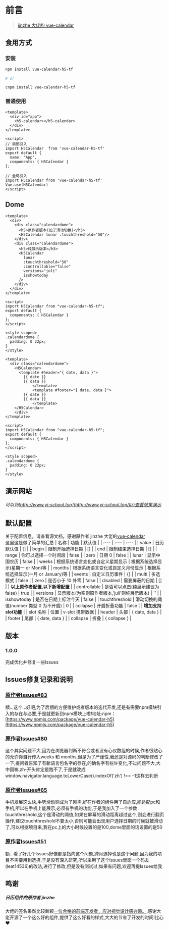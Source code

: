 # 前言

> [jinzhe 大佬的 vue-calendar](https://github.com/jinzhe/vue-calendar)

## 食用方式

### 安装

```bash
npm install vue-calendar-h5-tf

# or

cnpm install vue-calendar-h5-tf
```

### 普通使用

```vue
<template>
  <div id="app">
    <h5-calendar></h5-calendar>
  </div>
</template>

<script>
// 局部引入
import H5Calendar  from 'vue-calendar-h5-tf'
export default {
  name: 'App',
  components: { H5Calendar }
};

// 全局引入
import H5Calendar from 'vue-calendar-h5-tf'
Vue.use(H5Calendar)
</script>
```

## Dome

```vue
<template>
  <div>
    <div class="calendardome">
      <h5>原作者版本(加了滑动切换)</h5>
      <H5Calendar lunar :touchthreshold="50"/>
    </div>
    <div class="calendardome">
      <h5>纯展示版本</h5>
      <H5Calendar
        lunar
        :touchthreshold="50"
        :controllable="false"
        versions="juli"
        isshowtoday
      />
    </div>
  </div>
</template>

<script>
import H5Calendar from "vue-calendar-h5-tf";
export default {
  components: { H5Calendar }
};
</script>

<style scoped>
.calendardome {
  padding: 0 22px;
}
</style>
```



```vue
<template>
  <div class="calendardome">
    <H5Calendar>
      <template #header="{ date, data }">
        {{ date }}
        {{ data }}
			</template>
			<template #footer="{ date, data }">
        {{ date }}
        {{ data }}
			</template>
  	</H5Calendar>
    </div>
</template>

<script>
import H5Calendar from "vue-calendar-h5-tf";
export default {
  components: { H5Calendar }
};
</script>

<style scoped>
.calendardome {
  padding: 0 22px;
}
</style>
```



## 演示网站

###### 可以到[http://www.yi-school.top](http://www.yi-school.top/#/)查看效果演示

## 默认配置

关于配置信息，请查看源文档，感谢原作者 jinzhe 大佬的[vue-calendar](https://github.com/jinzhe/vue-calendar)  
这里这是做了简单的汇总
| 名称 | 功能 | 默认值 |
| :--- | :--- | :--- |
| value | 日历默认值 | [] |
| begin | 限制开始选择日期 | [] |
| end | 限制结束选择日期 | [] |
| range | 你可以选择一个时间段 | false |
| zero | 日期 0 | false |
| lunar | 显示中国农历 | false |
| weeks | 根据系统语言变化或自定义星期显示 | 根据系统选择显示(星期一 or Mon)等 |
| months | 根据系统语言变化或自定义月份显示 | 根据系统选择显示(一月 or January)等 |
| events | 自定义日历事件 | {} |
| multi | 多选模式 | false |
| zero | 是否小于 10 补零 | false |
| disabled | 需要屏蔽的日期 | [] |
| **以上原作者配置,以下新增配置** |
| controllable | 是否可以点击(纯展示建议为 false) | true |
| versions | 显示版本(为空则原作者版本,'juli'则纯展示版本) | '' |
| isshowtoday | 是否在日期上标注今天 | false |
| touchthreshold | 滑动切换的阈值(number 类型 0 为不开启) | 0 |
| collapse | 开启折叠功能 | false |
| **增加支持slot功能** |
| slot 名称 | 位置 | v-slot 携带数据 |
| header | 头部 | { date, data } |
| footer | 尾部 | { date, data } |
| collapse | 折叠 | { collapse } |

## 版本

### 1.0.0

完成优化并修复一些Issues

## Issues修复记录和说明

### [原作者Issues#83](https://github.com/jinzhe/vue-calendar/issues/83)
额...这个...好吧,为了后期的方便维护或者版本的迭代开发,还是有需要npm模块引入的存在与必要,于是就更新到npm模块上啦!地址:npm：[https://www.npmjs.com/package/vue-calendar-h5](https://www.npmjs.com/package/vue-calendar-h5)

### [原作者Issues#80](https://github.com/jinzhe/vue-calendar/issues/80)
这个其实问题不大,因为在浏览器判断不符合或者没有心仪数组的时候,作者很贴心的允许你自行传入weeks 和 months,但是为了严谨性,我还是对源码的判断修改了一下,提问者告知了有新语言包名字的存在,的确名字有些许变化,不过问题不大,大中国嘛,zh-开头肯定是跑不了,于是就改成window.navigator.language.toLowerCase().indexOf('zh') !== -1这样去判断

### [原作者Issues#65](https://github.com/jinzhe/vue-calendar/issues/65)
手机发展这么快,手势滑动则成为了刚需,好在作者的组件用了自适应,能适配pc和手机,所以在手机上能展示,必须有手机的功能,于是我加入了一个参数touchthreshold,这个是滑动的阈值,如果在屏幕的滑动距离超过这个,则会进行翻页操作,建议touchthreshold不要太小,否则可能会出现用户选择日期的时候就被滑动了,可以根据项目来,我在pc上的大小时候设置的是100,dome里面的话设置的是50

### [原作者Issues#51](https://github.com/jinzhe/vue-calendar/issues/51)
额...看了好几个Issues好像都是指向这个问题,跨月选择也是这个问题,因为我的项目不需要用到选择,于是没有深入研究,所以采用了这个Issues里面一个码友(leat14536)的改法,进行了修改,但是没有测试过,如果有问题,欢迎再提Issues给我

## 鸣谢

##### 日历组件的原作者 jinzhe

大佬的签名果然比较新颖[一位合格的前端开发者，应对视觉设计感兴趣。](https://github.com/jinzhe),感谢大佬开源了一个这么好的组件,提供了这么好看的样式,大大的节省了开发的时间!比心❤
